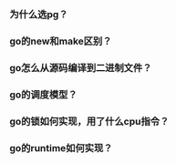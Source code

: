 ### 为什么选pg？

### go的new和make区别？

### go怎么从源码编译到二进制文件？

### go的调度模型？

### go的锁如何实现，用了什么cpu指令？

### go的runtime如何实现？


